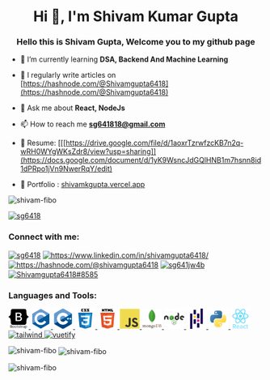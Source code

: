 <h1 align="center">Hi 👋, I'm Shivam Kumar Gupta</h1>
<h3 align="center">Hello this is Shivam Gupta, Welcome you to my github page</h3>



- 🌱 I’m currently learning **DSA, Backend And Machine Learning**

- 📝 I regularly write articles on [https://hashnode.com/@Shivamgupta6418](https://hashnode.com/@Shivamgupta6418)

- 💬 Ask me about **React, NodeJs**

- 📫 How to reach me **sg641818@gmail.com**

- 📄 Resume:  [[[https://drive.google.com/file/d/1aoxrTzrwfzcKB7n2q-wRH0WYgWKsZdr8/view?usp=sharing]](https://docs.google.com/document/d/1yK9WsncJdGQlHNB1m7hsnn8id1dPRpo1jVn9NwerRqY/edit)
- 🎉 Portfolio : [shivamkgupta.vercel.app](https://shivamkgupta.vercel.app/)

<p align="left"> <img src="https://komarev.com/ghpvc/?username=shivam-fibo&label=Profile%20views&color=0e75b6&style=flat" alt="shivam-fibo" /> </p>


<p align="left"> <a href="https://twitter.com/sg6418" target="blank"><img src="https://img.shields.io/twitter/follow/sg6418?logo=twitter&style=for-the-badge" alt="sg6418" /></a> </p>

<h3 align="left">Connect with me:</h3>
<p align="left">
<a href="https://twitter.com/sg6418" target="blank"><img align="center" src="https://raw.githubusercontent.com/rahuldkjain/github-profile-readme-generator/master/src/images/icons/Social/twitter.svg" alt="sg6418" height="30" width="40" /></a>
<a href="https://linkedin.com/in/https://www.linkedin.com/in/shivamgupta6418/" target="blank"><img align="center" src="https://raw.githubusercontent.com/rahuldkjain/github-profile-readme-generator/master/src/images/icons/Social/linked-in-alt.svg" alt="https://www.linkedin.com/in/shivamgupta6418/" height="30" width="40" /></a>
<a href="https://hashnode.com/https://hashnode.com/@shivamgupta6418" target="blank"><img align="center" src="https://raw.githubusercontent.com/rahuldkjain/github-profile-readme-generator/master/src/images/icons/Social/hashnode.svg" alt="https://hashnode.com/@shivamgupta6418" height="30" width="40" /></a>
<a href="https://auth.geeksforgeeks.org/user/sg641jw4b" target="blank"><img align="center" src="https://raw.githubusercontent.com/rahuldkjain/github-profile-readme-generator/master/src/images/icons/Social/geeks-for-geeks.svg" alt="sg641jw4b" height="30" width="40" /></a>
<a href="https://discord.gg/Shivamgupta6418#8585" target="blank"><img align="center" src="https://raw.githubusercontent.com/rahuldkjain/github-profile-readme-generator/master/src/images/icons/Social/discord.svg" alt="Shivamgupta6418#8585" height="30" width="40" /></a>
</p>
<h3 align="left">Languages and Tools:</h3>
<p align="left"> <a href="https://getbootstrap.com" target="_blank" rel="noreferrer"> <img src="https://raw.githubusercontent.com/devicons/devicon/master/icons/bootstrap/bootstrap-plain-wordmark.svg" alt="bootstrap" width="40" height="40"/> </a> <a href="https://www.cprogramming.com/" target="_blank" rel="noreferrer"> <img src="https://raw.githubusercontent.com/devicons/devicon/master/icons/c/c-original.svg" alt="c" width="40" height="40"/> </a> <a href="https://www.w3schools.com/cpp/" target="_blank" rel="noreferrer"> <img src="https://raw.githubusercontent.com/devicons/devicon/master/icons/cplusplus/cplusplus-original.svg" alt="cplusplus" width="40" height="40"/> </a> <a href="https://www.w3schools.com/css/" target="_blank" rel="noreferrer"> <img src="https://raw.githubusercontent.com/devicons/devicon/master/icons/css3/css3-original-wordmark.svg" alt="css3" width="40" height="40"/> </a> <a href="https://www.w3.org/html/" target="_blank" rel="noreferrer"> <img src="https://raw.githubusercontent.com/devicons/devicon/master/icons/html5/html5-original-wordmark.svg" alt="html5" width="40" height="40"/> </a> <a href="https://developer.mozilla.org/en-US/docs/Web/JavaScript" target="_blank" rel="noreferrer"> <img src="https://raw.githubusercontent.com/devicons/devicon/master/icons/javascript/javascript-original.svg" alt="javascript" width="40" height="40"/> </a> <a href="https://www.mongodb.com/" target="_blank" rel="noreferrer"> <img src="https://raw.githubusercontent.com/devicons/devicon/master/icons/mongodb/mongodb-original-wordmark.svg" alt="mongodb" width="40" height="40"/> </a> <a href="https://nodejs.org" target="_blank" rel="noreferrer"> <img src="https://raw.githubusercontent.com/devicons/devicon/master/icons/nodejs/nodejs-original-wordmark.svg" alt="nodejs" width="40" height="40"/> </a> <a href="https://pandas.pydata.org/" target="_blank" rel="noreferrer"> <img src="https://raw.githubusercontent.com/devicons/devicon/2ae2a900d2f041da66e950e4d48052658d850630/icons/pandas/pandas-original.svg" alt="pandas" width="40" height="40"/> </a> <a href="https://www.python.org" target="_blank" rel="noreferrer"> <img src="https://raw.githubusercontent.com/devicons/devicon/master/icons/python/python-original.svg" alt="python" width="40" height="40"/> </a> <a href="https://reactjs.org/" target="_blank" rel="noreferrer"> <img src="https://raw.githubusercontent.com/devicons/devicon/master/icons/react/react-original-wordmark.svg" alt="react" width="40" height="40"/> </a> <a href="https://tailwindcss.com/" target="_blank" rel="noreferrer"> <img src="https://www.vectorlogo.zone/logos/tailwindcss/tailwindcss-icon.svg" alt="tailwind" width="40" height="40"/> </a> <a href="https://vuetifyjs.com/en/" target="_blank" rel="noreferrer"> <img src="https://bestofjs.org/logos/vuetify.svg" alt="vuetify" width="40" height="40"/> </a> </p>



<p><img align="left" src="https://github-readme-stats.vercel.app/api/top-langs?username=shivam-fibo&show_icons=true&locale=en&layout=compact" alt="shivam-fibo" /></p>

<p>&nbsp;<img align="center" src="https://github-readme-stats.vercel.app/api?username=shivam-fibo&show_icons=true&locale=en" alt="shivam-fibo" /></p>

<p><img align="center" src="https://github-readme-streak-stats.herokuapp.com/?user=shivam-fibo&" alt="shivam-fibo" /></p>
